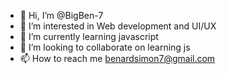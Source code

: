 - 👋 Hi, I’m @BigBen-7
- 👀 I’m interested in Web development and UI/UX
- 🌱 I’m currently learning javascript 
- 💞️ I’m looking to collaborate on learning js
- 📫 How to reach me benardsimon7@gmail.com 

<!---
BigBen-7/BigBen-7 is a ✨ special ✨ repository because its `README.md` (this file) appears on your GitHub profile.
You can click the Preview link to take a look at your changes.
--->
